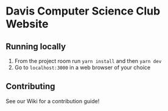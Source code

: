 # Davis Computer Science Club Website

## Running locally

1) From the project room run `yarn install` and then `yarn dev`
2) Go to `localhost:3000` in a web browser of your choice

## Contributing

See our Wiki for a contribution guide!
